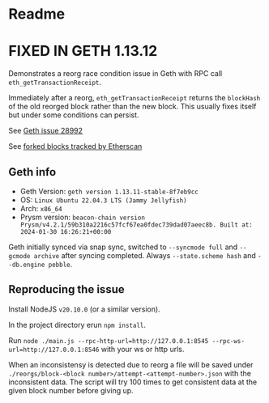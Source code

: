 # Readme

# FIXED IN GETH 1.13.12

Demonstrates a reorg race condition issue in Geth with RPC call `eth_getTransactionReceipt`.

Immediately after a reorg, `eth_getTransactionReceipt` returns the `blockHash` of the old reorged block rather than the new block. This usually fixes itself but under some conditions can persist.

See [Geth issue 28992](https://github.com/ethereum/go-ethereum/issues/28992)

See [forked blocks tracked by Etherscan](https://etherscan.io/blocks_forked?p=1)

## Geth info

- Geth Version: `geth version 1.13.11-stable-8f7eb9cc`
- OS: `Linux Ubuntu 22.04.3 LTS (Jammy Jellyfish)`
- Arch: `x86_64`
- Prysm version: `beacon-chain version Prysm/v4.2.1/59b310a2216c57fcf67ea0fdec739dad07aeec8b. Built at: 2024-01-30 16:26:21+00:00`

Geth initially synced via snap sync, switched to `--syncmode full` and `--gcmode archive` after syncing completed. Always `--state.scheme hash` and `--db.engine pebble`.

## Reproducing the issue

Install NodeJS `v20.10.0` (or a similar version).

In the project directory erun `npm install`.

Run `node ./main.js --rpc-http-url=http://127.0.0.1:8545 --rpc-ws-url=http://127.0.0.1:8546` with your ws or http urls.

When an inconsistensy is detected due to reorg a file will be saved under `./reorgs/block-<block number>/attempt-<attempt-number>.json` with the inconsistent data. The script will try 100 times to get consistent data at the given block number before giving up.
